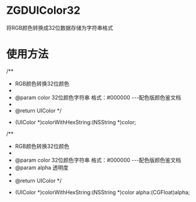 # ZGDUIColor32
将RGB颜色转换成32位数据存储为字符串格式  

# 使用方法 

/**
 *  RGB颜色转换32位颜色
 *
 *  @param color 32位颜色字符串  格式：#000000 ---配色版颜色鉴文档
 *
 *  @return UIColor
 */
+ (UIColor *)colorWithHexString:(NSString *)color;


/**
 *  RGB颜色转换32位颜色
 *
 *  @param color 32位颜色字符串  格式：#000000 ---配色版颜色鉴文档
 *  @param alpha 透明度
 *
 *  @return UIColor
 */
+ (UIColor *)colorWithHexString:(NSString *)color alpha:(CGFloat)alpha;
